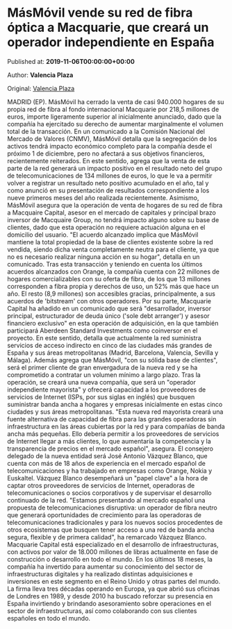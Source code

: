 
# MásMóvil vende su red de fibra óptica a Macquarie, que creará un operador independiente en España

Published at: **2019-11-06T00:00:00+00:00**

Author: **Valencia Plaza**

Original: [Valencia Plaza](https://valenciaplaza.com/masmovil-vende-su-red-de-fibra-optica-a-macquarie-que-creara-un-operador-independiente-en-espana)

MADRID (EP). MásMóvil ha cerrado la venta de casi 940.000 hogares de su propia red de fibra al fondo internacional Macquarie por 218,5 millones de euros, importe ligeramente superior al inicialmente anunciado, dado que la compañía ha ejercitado su derecho de aumentar marginalmente el volumen total de la transacción. En un comunicado a la Comisión Nacional del Mercado de Valores (CNMV), MásMóvil detalla que la segregación de los activos tendrá impacto económico completo para la compañía desde el próximo 1 de diciembre, pero no afectará a sus objetivos financieros, recientemente reiterados.
En este sentido, agrega que la venta de esta parte de la red generará un impacto positivo en el resultado neto del grupo de telecomunicaciones de 134 millones de euros, lo que le va a permitir volver a registrar un resultado neto positivo acumulado en el año, tal y como anunció en su presentación de resultados correspondiente a los nueve primeros meses del año realizada recientemente. Asimismo, MásMóvil asegura que la operación de venta de hogares de su red de fibra a Macquaire Capital, asesor en el mercado de capitales y principal brazo inversor de Macquaire Group, no tendrá impacto alguno sobre su base de clientes, dado que esta operación no requiere actuación alguna en el domicilio del usuario.
"El acuerdo alcanzado implica que MásMóvil mantiene la total propiedad de la base de clientes existente sobre la red vendida, siendo dicha venta completamente neutra para el cliente, ya que no es necesario realizar ninguna acción en su hogar", detalla en un comunicado. Tras esta transacción y teniendo en cuenta los últimos acuerdos alcanzados con Orange, la compañía cuenta con 22 millones de hogares comercializables con su oferta de fibra, de los que 13 millones corresponden a fibra propia y derechos de uso, un 52% más que hace un año. El resto (8,9 millones) son accesibles gracias, principalmente, a sus acuerdos de 'bitstream' con otros operadores.
Por su parte, Macquarie Capital ha añadido en un comunicado que será "desarrollador, inversor principal, estructurador de deuda único ('sole debt arranger') y asesor financiero exclusivo" en esta operación de adquisición, en la que también participará Aberdeen Standard Investments como coinversor en el proyecto. En este sentido, detalla que actualmente la red suministra servicios de acceso indirecto en cinco de las ciudades más grandes de España y sus áreas metropolitanas (Madrid, Barcelona, Valencia, Sevilla y Málaga). Además agrega que MásMóvil, "con su sólida base de clientes", será el primer cliente de gran envergadura de la nueva red y se ha comprometido a contratar un volumen mínimo a largo plazo.
Tras la operación, se creará una nueva compañía, que será un "operador independiente mayorista" y ofrecerá capacidad a los proveedores de servicios de Internet (ISPs, por sus siglas en inglés) que busquen suministrar banda ancha a hogares y empresas inicialmente en estas cinco ciudades y sus áreas metropolitanas. "Esta nueva red mayorista creará una fuente alternativa de capacidad de fibra para las grandes operadoras sin infraestructura en las áreas cubiertas por la red y para compañías de banda ancha más pequeñas. Ello debería permitir a los proveedores de servicios de Internet llegar a más clientes, lo que aumentaría la competencia y la transparencia de precios en el mercado español", asegura.
El consejero delegado de la nueva entidad será José Antonio Vázquez Blanco, que cuenta con más de 18 años de experiencia en el mercado español de telecomunicaciones y ha trabajado en empresas como Orange, Nokia y Euskaltel. Vázquez Blanco desempeñará un "papel clave" a la hora de captar otros proveedores de servicios de Internet, operadoras de telecomunicaciones o socios corporativos y de supervisar el desarrollo continuado de la red. "Estamos presentando al mercado español una propuesta de telecomunicaciones disruptiva: un operador de fibra neutro que generará oportunidades de crecimiento para las operadoras de telecomunicaciones tradicionales y para los nuevos socios procedentes de otros ecosistemas que busquen tener acceso a una red de banda ancha segura, flexible y de primera calidad", ha remarcado Vázquez Blanco.
Macquarie Capital está especializado en el desarrollo de infraestructuras, con activos por valor de 18.000 millones de libras actualmente en fase de construcción o desarrollo en todo el mundo. En los últimos 18 meses, la compañía ha invertido para aumentar su conocimiento del sector de infraestructuras digitales y ha realizado distintas adquisiciones e inversiones en este segmento en el Reino Unido y otras partes del mundo. La firma lleva tres décadas operando en Europa, ya que abrió sus oficinas de Londres en 1989, y desde 2010 ha buscado reforzar su presencia en España invirtiendo y brindando asesoramiento sobre operaciones en el sector de infraestructuras, así como colaborando con sus clientes españoles en todo el mundo.
